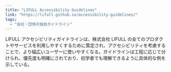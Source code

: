 ```yaml
---
title: "LIFULL Accessibility Guidelines"
link: "https://lifull.github.io/accessibility-guidelines/"
tags:
  - "会社・団体の独自ガイドライン"
---
```


LIFULL アクセシビリティガイドラインは、株式会社 LIFULL の全てのプロダクトやサービスを利用しやすくするために策定され、アクセシビリティを考慮することで、より幅広いユーザーに使いやすくなる。ガイドラインは工程に応じて分けられ、優先度も明確にされており、初学者でも理解できるように具体的な例を示している。
